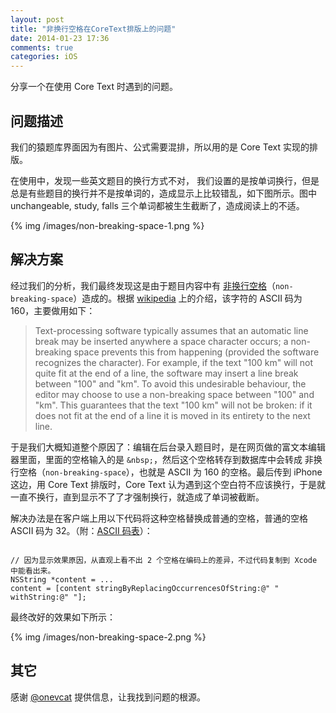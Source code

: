 ```yaml
---
layout: post
title: "非换行空格在CoreText排版上的问题"
date: 2014-01-23 17:36
comments: true
categories: iOS
---
```


分享一个在使用 Core Text 时遇到的问题。

## 问题描述

我们的猿题库界面因为有图片、公式需要混排，所以用的是 Core Text 实现的排版。

在使用中，发现一些英文题目的换行方式不对，
我们设置的是按单词换行，但是总是有些题目的换行并不是按单词的，造成显示上比较错乱，如下图所示。图中 unchangeable, study, falls 三个单词都被生生截断了，造成阅读上的不适。

<!-- more -->

{% img /images/non-breaking-space-1.png %}

## 解决方案

经过我们的分析，我们最终发现这是由于题目内容中有 [非换行空格](http://en.wikipedia.org/wiki/Non-breaking_space)（`non-breaking-space`）造成的。根据 [wikipedia]((http://en.wikipedia.org/wiki/Non-breaking_space)) 上的介绍，该字符的 ASCII 码为 160，主要做用如下：

>Text-processing software typically assumes that an automatic line break may be inserted anywhere a space character occurs; a non-breaking space prevents this from happening (provided the software recognizes the character). For example, if the text "100 km" will not quite fit at the end of a line, the software may insert a line break between "100" and "km". To avoid this undesirable behaviour, the editor may choose to use a non-breaking space between "100" and "km". This guarantees that the text "100 km" will not be broken: if it does not fit at the end of a line it is moved in its entirety to the next line.

于是我们大概知道整个原因了：编辑在后台录入题目时，是在网页做的富文本编辑器里面，里面的空格输入的是 `&nbsp;`，然后这个空格转存到数据库中会转成 非换行空格（`non-breaking-space`），也就是 ASCII 为 160 的空格。最后传到 iPhone 这边，用 Core Text 排版时，Core Text 认为遇到这个空白符不应该换行，于是就一直不换行，直到显示不了了才强制换行，就造成了单词被截断。

解决办法是在客户端上用以下代码将这种空格替换成普通的空格，普通的空格 ASCII 码为 32。（附：[ASCII 码表](http://www.weste.net/tools/ASCII.asp)）：

``` objc

// 因为显示效果原因，从直观上看不出 2 个空格在编码上的差异，不过代码复制到 Xcode 中能看出来。
NSString *content = ...
content = [content stringByReplacingOccurrencesOfString:@" " withString:@" "];

```

最终改好的效果如下所示：

{% img /images/non-breaking-space-2.png %}

## 其它

感谢 [@onevcat](http://weibo.com/onevcat) 提供信息，让我找到问题的根源。

